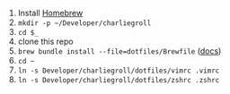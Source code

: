 1. Install [Homebrew](https://brew.sh/)
1. `mkdir -p ~/Developer/charliegroll`
1. `cd $_`
1. clone this repo 
1. `brew bundle install --file=dotfiles/Brewfile`
   ([docs](https://docs.brew.sh/Manpage#bundle-subcommand))
1. `cd ~`
1. `ln -s Developer/charliegroll/dotfiles/vimrc .vimrc`
2. `ln -s Developer/charliegroll/dotfiles/zshrc .zshrc`
